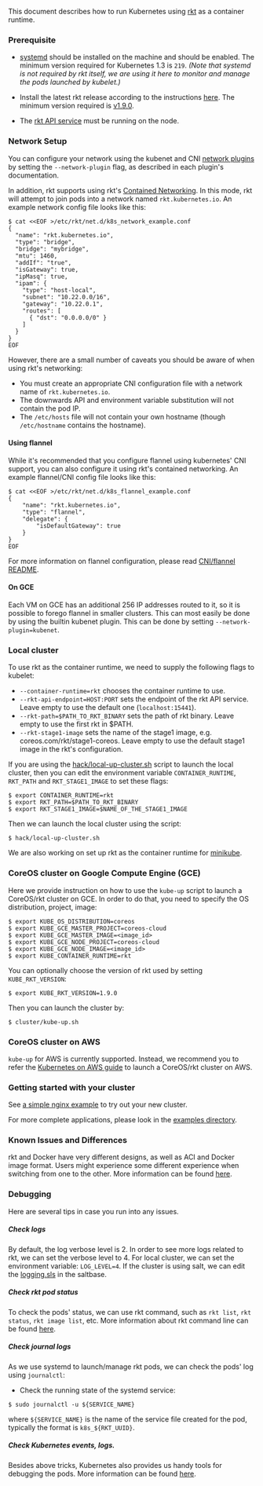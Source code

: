 ---
---

This document describes how to run Kubernetes using [rkt](https://github.com/coreos/rkt) as a container runtime.

### **Prerequisite**

- [systemd](http://www.freedesktop.org/wiki/Software/systemd/) should be installed on the machine and should be enabled.
  The minimum version required for Kubernetes 1.3 is `219`.
  *(Note that systemd is not required by rkt itself, we are using it here to monitor and manage the pods launched by kubelet.)*

- Install the latest rkt release according to the instructions [here](https://github.com/coreos/rkt).
  The minimum version required is [v1.9.0](https://github.com/coreos/rkt/releases/tag/v1.9.0).

- The [rkt API service](http://coreos.com/rkt/docs/latest/subcommands/api-service.html) must be running on the node.

### Network Setup

You can configure your network using the kubenet and CNI [network
plugins](http://kubernetes.io/docs/admin/network-plugins/) by setting the
`--network-plugin` flag, as described in each plugin's documentation.


In addition, rkt supports using rkt's [Contained Networking](https://coreos.com/rkt/docs/latest/networking.html#contained-mode).
In this mode, rkt will attempt to join pods into a network named `rkt.kubernetes.io`.
An example network config file looks like this:
```shell		
$ cat <<EOF >/etc/rkt/net.d/k8s_network_example.conf
{
  "name": "rkt.kubernetes.io",
  "type": "bridge",
  "bridge": "mybridge",
  "mtu": 1460,
  "addIf": "true",
  "isGateway": true,
  "ipMasq": true,
  "ipam": {
    "type": "host-local",
    "subnet": "10.22.0.0/16",
    "gateway": "10.22.0.1",
    "routes": [
      { "dst": "0.0.0.0/0" }
    ]
  }
}
EOF
```

However, there are a small number of caveats you should be aware of when using rkt's networking:

* You must create an appropriate CNI configuration file with a network name of `rkt.kubernetes.io`.
* The downwards API and environment variable substitution will not contain the pod IP.
* The `/etc/hosts` file will not contain your own hostname (though `/etc/hostname` contains the hostname).

#### Using flannel

While it's recommended that you configure flannel using kubernetes' CNI support, you can also configure it using rkt's contained networking.
An example flannel/CNI config file looks like this:
```shell
$ cat <<EOF >/etc/rkt/net.d/k8s_flannel_example.conf
{
    "name": "rkt.kubernetes.io",
    "type": "flannel",
    "delegate": {
        "isDefaultGateway": true
    }
}
EOF
```

For more information on flannel configuration, please read [CNI/flannel README](https://github.com/containernetworking/cni/blob/master/Documentation/flannel.md).

#### On GCE

Each VM on GCE has an additional 256 IP addresses routed to it, so it is possible to forego flannel in smaller clusters.
This can most easily be done by using the builtin kubenet plugin.
This can be done by setting `--network-plugin=kubenet`.

### Local cluster

To use rkt as the container runtime, we need to supply the following flags to kubelet:

- `--container-runtime=rkt` chooses the container runtime to use.
- `--rkt-api-endpoint=HOST:PORT` sets the endpoint of the rkt API service.
  Leave empty to use the default one (`localhost:15441`).
- `--rkt-path=$PATH_TO_RKT_BINARY` sets the path of rkt binary.
  Leave empty to use the first rkt in $PATH.
- `--rkt-stage1-image` sets the name of the stage1 image, e.g. coreos.com/rkt/stage1-coreos.
  Leave empty to use the default stage1 image in the rkt's configuration.

If you are using the [hack/local-up-cluster.sh](https://github.com/kubernetes/kubernetes/tree/{{page.githubbranch}}/hack/local-up-cluster.sh) script to launch the local cluster, then you can edit the environment variable `CONTAINER_RUNTIME`, `RKT_PATH` and `RKT_STAGE1_IMAGE` to set these flags:

```shell
$ export CONTAINER_RUNTIME=rkt
$ export RKT_PATH=$PATH_TO_RKT_BINARY
$ export RKT_STAGE1_IMAGE=$NAME_OF_THE_STAGE1_IMAGE
```

Then we can launch the local cluster using the script:

```shell
$ hack/local-up-cluster.sh
```

We are also working on set up rkt as the container runtime for [minikube](https://github.com/kubernetes/minikube/issues/168).

### CoreOS cluster on Google Compute Engine (GCE)

Here we provide instruction on how to use the `kube-up` script to launch a CoreOS/rkt cluster on GCE.
In order to do that, you need to specify the OS distribution, project, image:

```shell
$ export KUBE_OS_DISTRIBUTION=coreos
$ export KUBE_GCE_MASTER_PROJECT=coreos-cloud
$ export KUBE_GCE_MASTER_IMAGE=<image_id>
$ export KUBE_GCE_NODE_PROJECT=coreos-cloud
$ export KUBE_GCE_NODE_IMAGE=<image_id>
$ export KUBE_CONTAINER_RUNTIME=rkt
```

You can optionally choose the version of rkt used by setting `KUBE_RKT_VERSION`:

```shell
$ export KUBE_RKT_VERSION=1.9.0
```

Then you can launch the cluster by:

```shell
$ cluster/kube-up.sh
```

### CoreOS cluster on AWS

`kube-up` for AWS is currently supported.
Instead, we recommend you to refer the [Kubernetes on AWS guide](https://coreos.com/kubernetes/docs/latest/kubernetes-on-aws.html) to launch a CoreOS/rkt cluster on AWS.

### Getting started with your cluster

See [a simple nginx example](/docs/user-guide/simple-nginx) to try out your new cluster.

For more complete applications, please look in the [examples directory](https://github.com/kubernetes/kubernetes/tree/{{page.githubbranch}}/examples/).

### Known Issues and Differences

rkt and Docker have very different designs, as well as ACI and Docker image format.
Users might experience some different experience when switching from one to the other.
More information can be found [here](/docs/getting-started-guides/rkt/notes/).

### Debugging

Here are several tips in case you run into any issues.

##### Check logs

By default, the log verbose level is 2. In order to see more logs related to rkt, we can set the verbose level to 4.
For local cluster, we can set the environment variable: `LOG_LEVEL=4`.
If the cluster is using salt, we can edit the [logging.sls](https://github.com/kubernetes/kubernetes/tree/{{page.githubbranch}}/cluster/saltbase/pillar/logging.sls) in the saltbase.

##### Check rkt pod status

To check the pods' status, we can use rkt command, such as `rkt list`, `rkt status`, `rkt image list`, etc.
More information about rkt command line can be found [here](https://github.com/coreos/rkt/blob/master/Documentation/commands.md).

##### Check journal logs

As we use systemd to launch/manage rkt pods, we can check the pods' log using `journalctl`:

- Check the running state of the systemd service:

```shell
$ sudo journalctl -u ${SERVICE_NAME}
```

where `${SERVICE_NAME}` is the name of the service file created for the pod, typically the format is `k8s_${RKT_UUID}`.

##### Check Kubernetes events, logs.

Besides above tricks, Kubernetes also provides us handy tools for debugging the pods. More information can be found [here](/docs/user-guide/application-troubleshooting).
